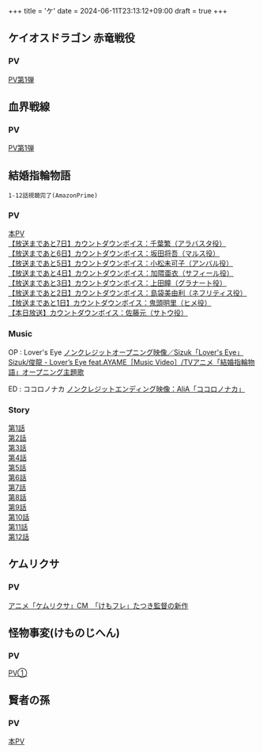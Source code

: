 +++
title = 'ケ'
date = 2024-06-11T23:13:12+09:00
draft = true
+++

## ケイオスドラゴン 赤竜戦役

### PV
[PV第1弾](https://youtu.be/nFhx4WJr2cg?si=2sIu9OAOrOyX82Cx)

## 血界戦線
### PV
[PV第1弾](https://www.youtube.com/watch?v=jDyMuduEJ2E)

  
## 結婚指輪物語
```
1-12話視聴完了(AmazonPrime)
```
### PV
[本PV](https://youtu.be/S238Ng-DseE)\
[【放送まであと7日】カウントダウンボイス：千葉繁（アラバスタ役）](https://youtu.be/gOGwXUSjtn0)\
[【放送まであと6日】カウントダウンボイス：坂田将吾（マルス役）](https://youtu.be/kF-RWO9OKDU)\
[【放送まであと5日】カウントダウンボイス：小松未可子（アンバル役）](https://youtu.be/iiFFQeTLEOU)\
[【放送まであと4日】カウントダウンボイス：加隈亜衣（サフィール役）](https://youtu.be/1ejvvfwkRRs)\
[【放送まであと3日】カウントダウンボイス：上田瞳（グラナート役）](https://youtu.be/5rP3QAZcDT0)\
[【放送まであと2日】カウントダウンボイス：島袋美由利（ネフリティス役）](https://youtu.be/QGYObeztyKM)\
[【放送まであと1日】カウントダウンボイス：鬼頭明里（ヒメ役）](https://youtu.be/_w6P94C2rr0)\
[【本日放送】カウントダウンボイス：佐藤元（サトウ役）](https://youtu.be/MCxRSPufbi4)
### Music
OP : Lover's Eye
[ノンクレジットオープニング映像／Sizuk「Lover's Eye」](https://youtu.be/BE5G43rTBkA)\
[Sizuk/俊龍 - Lover’s Eye feat.AYAME［Music Video］/TVアニメ「結婚指輪物語」オープニング主題歌](https://www.youtube.com/watch?v=_PGgv5NC_AE)

ED :  ココロノナカ 
[ノンクレジットエンディング映像：AliA「ココロノナカ」](https://youtu.be/wuX1LaPSvP0)

### Story
[第1話](https://talesofweddingrings-anime.jp/story/episode1/)\
[第2話](https://talesofweddingrings-anime.jp/story/episode2/)\
[第3話](https://talesofweddingrings-anime.jp/story/episode3/)\
[第4話](https://talesofweddingrings-anime.jp/story/episode4/)\
[第5話](https://talesofweddingrings-anime.jp/story/episode5/)\
[第6話](https://talesofweddingrings-anime.jp/story/episode6/)\
[第7話](https://talesofweddingrings-anime.jp/story/episode7/)\
[第8話](https://talesofweddingrings-anime.jp/story/episode8/)\
[第9話](https://talesofweddingrings-anime.jp/story/episode9/)\
[第10話](https://talesofweddingrings-anime.jp/story/episode10/)\
[第11話](https://talesofweddingrings-anime.jp/story/episode11/)\
[第12話](https://talesofweddingrings-anime.jp/story/episode12/)


## ケムリクサ

### PV
[アニメ「ケムリクサ」CM　「けもフレ」たつき監督の新作](https://www.youtube.com/watch?v=tJHbPkTcg1M)

  

## 怪物事変(けものじへん)

### PV
[PV①](https://www.youtube.com/watch?v=H-zC4kTkJLI)

## 賢者の孫
### PV
[本PV](https://www.youtube.com/watch?v=8TXDk-isqLE)


